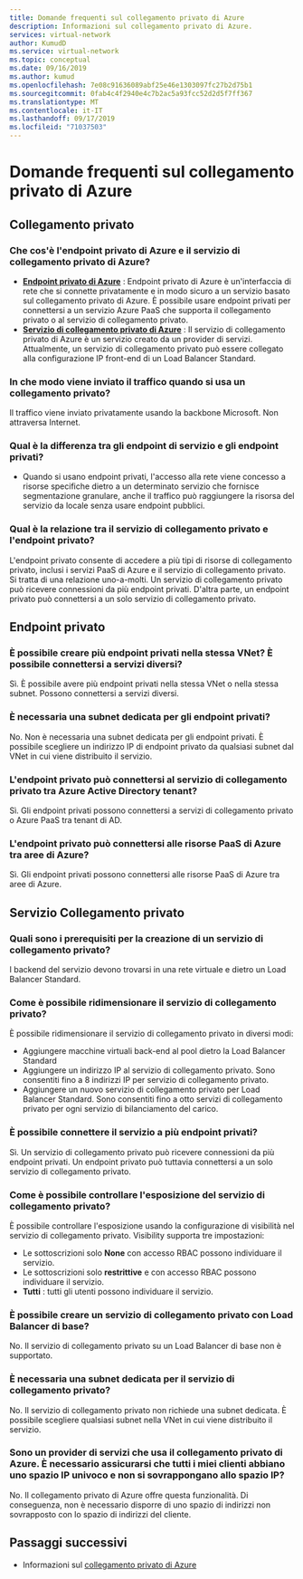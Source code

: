 ```yaml
---
title: Domande frequenti sul collegamento privato di Azure
description: Informazioni sul collegamento privato di Azure.
services: virtual-network
author: KumudD
ms.service: virtual-network
ms.topic: conceptual
ms.date: 09/16/2019
ms.author: kumud
ms.openlocfilehash: 7e08c91636089abf25e46e1303097fc27b2d75b1
ms.sourcegitcommit: 0fab4c4f2940e4c7b2ac5a93fcc52d2d5f7ff367
ms.translationtype: MT
ms.contentlocale: it-IT
ms.lasthandoff: 09/17/2019
ms.locfileid: "71037503"
---
```

# <a name="azure-private-link-frequently-asked-questions-faq"></a>Domande frequenti sul collegamento privato di Azure

## <a name="private-link"></a>Collegamento privato

### <a name="what-is-azure-private-endpoint-and-azure-private-link-service"></a>Che cos'è l'endpoint privato di Azure e il servizio di collegamento privato di Azure?

- **[Endpoint privato di Azure](private-endpoint-overview.md)** : Endpoint privato di Azure è un'interfaccia di rete che si connette privatamente e in modo sicuro a un servizio basato sul collegamento privato di Azure. È possibile usare endpoint privati per connettersi a un servizio Azure PaaS che supporta il collegamento privato o al servizio di collegamento privato.
- **[Servizio di collegamento privato di Azure](private-link-service-overview.md)** : Il servizio di collegamento privato di Azure è un servizio creato da un provider di servizi. Attualmente, un servizio di collegamento privato può essere collegato alla configurazione IP front-end di un Load Balancer Standard. 

### <a name="how-is-traffic-being-send-when-using-private-link"></a>In che modo viene inviato il traffico quando si usa un collegamento privato?
Il traffico viene inviato privatamente usando la backbone Microsoft. Non attraversa Internet.  
 
### <a name="what-is-the-difference-between-a-service-endpoints-and-a-private-endpoints"></a>Qual è la differenza tra gli endpoint di servizio e gli endpoint privati?
- Quando si usano endpoint privati, l'accesso alla rete viene concesso a risorse specifiche dietro a un determinato servizio che fornisce segmentazione granulare, anche il traffico può raggiungere la risorsa del servizio da locale senza usare endpoint pubblici.

### <a name="what-is-the-relationship-between-private-link-service-and-private-endpoint"></a>Qual è la relazione tra il servizio di collegamento privato e l'endpoint privato?
L'endpoint privato consente di accedere a più tipi di risorse di collegamento privato, inclusi i servizi PaaS di Azure e il servizio di collegamento privato. Si tratta di una relazione uno-a-molti. Un servizio di collegamento privato può ricevere connessioni da più endpoint privati. D'altra parte, un endpoint privato può connettersi a un solo servizio di collegamento privato.    

## <a name="private-endpoint"></a>Endpoint privato 
 
### <a name="can-i-create-multiple-private-endpoints-in-same-vnet-can-they-connect-to-different-services"></a>È possibile creare più endpoint privati nella stessa VNet? È possibile connettersi a servizi diversi? 
Sì. È possibile avere più endpoint privati nella stessa VNet o nella stessa subnet. Possono connettersi a servizi diversi.  
 
### <a name="do-i-require-a-dedicated-subnet-for-private-endpoints"></a>È necessaria una subnet dedicata per gli endpoint privati? 
No. Non è necessaria una subnet dedicata per gli endpoint privati. È possibile scegliere un indirizzo IP di endpoint privato da qualsiasi subnet dal VNet in cui viene distribuito il servizio.  
 
### <a name="can-private-endpoint-connect-to-private-link-service-across-azure-active-directory-tenants"></a>L'endpoint privato può connettersi al servizio di collegamento privato tra Azure Active Directory tenant? 
Sì. Gli endpoint privati possono connettersi a servizi di collegamento privato o Azure PaaS tra tenant di AD.  
 
### <a name="can-private-endpoint-connect-to-azure-paas-resources-across-azure-regions"></a>L'endpoint privato può connettersi alle risorse PaaS di Azure tra aree di Azure?
Sì. Gli endpoint privati possono connettersi alle risorse PaaS di Azure tra aree di Azure.

## <a name="private-link-service"></a>Servizio Collegamento privato
 
### <a name="what-are-the-pre-requisites-for-creating-a-private-link-service"></a>Quali sono i prerequisiti per la creazione di un servizio di collegamento privato? 
I backend del servizio devono trovarsi in una rete virtuale e dietro un Load Balancer Standard.
 
### <a name="how-can-i-scale-my-private-link-service"></a>Come è possibile ridimensionare il servizio di collegamento privato? 
È possibile ridimensionare il servizio di collegamento privato in diversi modi: 
- Aggiungere macchine virtuali back-end al pool dietro la Load Balancer Standard 
- Aggiungere un indirizzo IP al servizio di collegamento privato. Sono consentiti fino a 8 indirizzi IP per servizio di collegamento privato.  
- Aggiungere un nuovo servizio di collegamento privato per Load Balancer Standard. Sono consentiti fino a otto servizi di collegamento privato per ogni servizio di bilanciamento del carico.   

### <a name="can-i-connect-my-service-to-multiple-private-endpoints"></a>È possibile connettere il servizio a più endpoint privati?
Sì. Un servizio di collegamento privato può ricevere connessioni da più endpoint privati. Un endpoint privato può tuttavia connettersi a un solo servizio di collegamento privato.  
 
### <a name="how-should-i-control-the-exposure-of-my-private-link-service"></a>Come è possibile controllare l'esposizione del servizio di collegamento privato?
È possibile controllare l'esposizione usando la configurazione di visibilità nel servizio di collegamento privato. Visibility supporta tre impostazioni:

- Le sottoscrizioni solo **None** con accesso RBAC possono individuare il servizio. 
- Le sottoscrizioni solo **restrittive** e con accesso RBAC possono individuare il servizio. 
- **Tutti** : tutti gli utenti possono individuare il servizio. 
 
### <a name="can-i-create-a-private-link-service-with-basic-load-balancer"></a>È possibile creare un servizio di collegamento privato con Load Balancer di base? 
No. Il servizio di collegamento privato su un Load Balancer di base non è supportato.
 
### <a name="is-a-dedicated-subnet-required-for-private-link-service"></a>È necessaria una subnet dedicata per il servizio di collegamento privato? 
No. Il servizio di collegamento privato non richiede una subnet dedicata. È possibile scegliere qualsiasi subnet nella VNet in cui viene distribuito il servizio.   

### <a name="i-am-a-service-provider-using-azure-private-link-do-i-need-to-make-sure-all-my-customers-have-unique-ip-space-and-dont-overlap-with-my-ip-space"></a>Sono un provider di servizi che usa il collegamento privato di Azure. È necessario assicurarsi che tutti i miei clienti abbiano uno spazio IP univoco e non si sovrappongano allo spazio IP? 
No. Il collegamento privato di Azure offre questa funzionalità. Di conseguenza, non è necessario disporre di uno spazio di indirizzi non sovrapposto con lo spazio di indirizzi del cliente. 

##  <a name="next-steps"></a>Passaggi successivi

- Informazioni sul [collegamento privato di Azure](private-link-overview.md)
